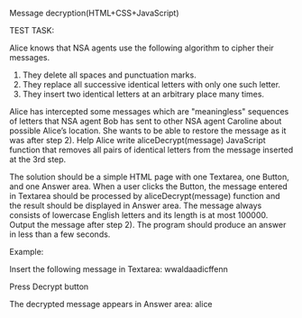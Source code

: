 Message decryption(HTML+CSS+JavaScript)

TEST TASK: 

Alice knows that NSA agents use the following algorithm to cipher their messages.

1) They delete all spaces and punctuation marks.
2) They replace all successive identical letters with only one such letter.
3) They insert two identical letters at an arbitrary place many times.

Alice has intercepted some messages which are "meaningless" sequences of letters that NSA agent Bob has sent to other NSA agent Caroline about possible Alice’s location. She wants to be able to restore the message as it was after step 2). Help Alice write aliceDecrypt(message) JavaScript function that removes all pairs of identical letters from the message inserted at the 3rd step. 

The solution should be a simple HTML page with one Textarea, one Button, and one Answer area. When a user clicks the Button, the message entered in Textarea should be processed by aliceDecrypt(message) function and the result should be displayed in Answer area. The message always consists of lowercase English letters and its length is at most 100000. Output the message after step 2). The program should produce an answer in less than a few seconds.

Example:

Insert the following message in Textarea: wwaldaadicffenn

Press Decrypt button

The decrypted message appears in Answer area: alice

